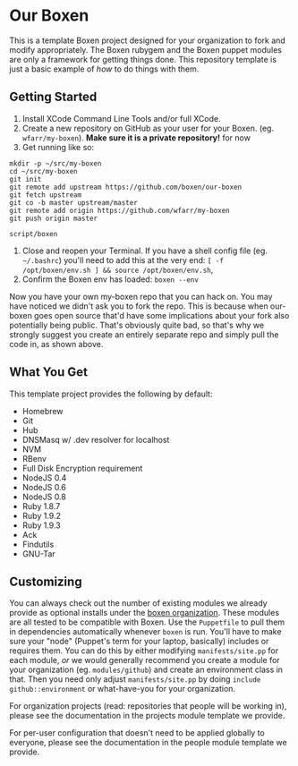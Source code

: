 # Our Boxen

This is a template Boxen project designed for your organization to fork and
modify appropriately.
The Boxen rubygem and the Boxen puppet modules are only a framework for getting
things done.
This repository template is just a basic example of _how_ to do things with them.

## Getting Started

1. Install XCode Command Line Tools and/or full XCode.
1. Create a new repository on GitHub as your user for your Boxen. (eg.
`wfarr/my-boxen`). **Make sure it is a private repository!** for now
1. Get running like so:

```
mkdir -p ~/src/my-boxen
cd ~/src/my-boxen
git init
git remote add upstream https://github.com/boxen/our-boxen
git fetch upstream
git co -b master upstream/master
git remote add origin https://github.com/wfarr/my-boxen
git push origin master

script/boxen
```
1. Close and reopen your Terminal. If you have a shell config file (eg. `~/.bashrc`) you'll need to add this at the very end: `[ -f /opt/boxen/env.sh ] && source /opt/boxen/env.sh`,
1. Confirm the Boxen env has loaded: `boxen --env`

Now you have your own my-boxen repo that you can hack on.
You may have noticed we didn't ask you to fork the repo.
This is because when our-boxen goes open source that'd have some
implications about your fork also potentially being public.
That's obviously quite bad, so that's why we strongly suggest you
create an entirely separate repo and simply pull the code in, as shown above.

## What You Get

This template project provides the following by default:

* Homebrew
* Git
* Hub
* DNSMasq w/ .dev resolver for localhost
* NVM
* RBenv
* Full Disk Encryption requirement
* NodeJS 0.4
* NodeJS 0.6
* NodeJS 0.8
* Ruby 1.8.7
* Ruby 1.9.2
* Ruby 1.9.3
* Ack
* Findutils
* GNU-Tar

## Customizing

You can always check out the number of existing modules we already
provide as optional installs under the
[boxen organization](https://github.com/boxen). These modules are all
tested to be compatible with Boxen. Use the `Puppetfile` to pull them
in dependencies automatically whenever `boxen` is run. You'll have to
make sure your "node" (Puppet's term for your laptop, basically)
includes or requires them. You can do this by either modifying
`manifests/site.pp` for each module, _or_ we would generally recommend
you create a module for your organization (eg. `modules/github`) and
create an environment class in that. Then you need only adjust
`manifests/site.pp` by doing `include github::environment` or
what-have-you for your organization.

For organization projects (read: repositories that people will be working in), please see the documentation in the projects module template we provide.

For per-user configuration that doesn't need to be applied globally to everyone, please see the documentation in the people module template we provide.
